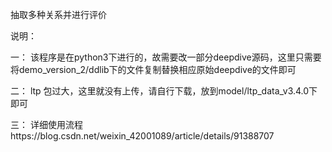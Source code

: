 抽取多种关系并进行评价

说明：

一： 该程序是在python3下进行的，故需要改一部分deepdive源码，这里只需要将demo_version_2/ddlib下的文件复制替换相应原始deepdive的文件即可

二： ltp 包过大，这里就没有上传，请自行下载，放到model/ltp_data_v3.4.0下即可

三： 详细使用流程https://blog.csdn.net/weixin_42001089/article/details/91388707
